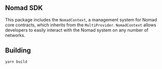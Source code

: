 ## Nomad SDK

This package includes the `NomadContext`, a management system for Nomad core
contracts, which inherits from the `MultiProvider`. `NomadContext` allows
developers to easily interact with the Nomad system on any number of networks.

## Building

```
yarn build
```

